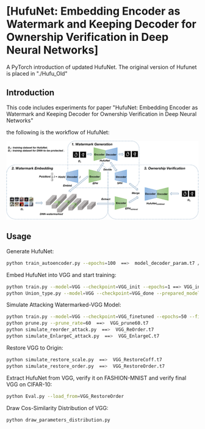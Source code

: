 # [HufuNet: Embedding Encoder as Watermark and Keeping Decoder for Ownership Verification in Deep Neural Networks]

A PyTorch introduction of updated HufuNet. The original version of Hufunet is placed in "./Hufu_Old"


## Introduction
This code includes experiments for paper "HufuNet: Embedding Encoder as Watermark and Keeping Decoder for Ownership Verification in Deep Neural Networks"

the following is the workflow of HufuNet:

![alt text](./resources/workflow.png)

## Usage

Generate HufuNet:
```bash
python train_autoencoder.py --epochs=100  ==>  model_decoder_param.t7 / model_encoder_param.t7
```
Embed HufuNet into VGG and start training:
```bash
python train.py --model=VGG --checkpoint=VGG_init --epochs=1 ==> VGG_init.t7
python Union_type.py --model=VGG --checkpoint=VGG_done --prepared_model ./checkpoints/VGG_init.t7 --epoch=50 ==> VGG_embeded.t7 / VGG_done.t7
```

Simulate Attacking Watermarked-VGG Model:
```bash
python train.py --model=VGG --checkpoint=VGG_finetuned --epochs=50 --finetune=1 --load_from=VGG_done ==> VGG_finetuned.t7
python prune.py --prune_rate=60  ==>  VGG_prune60.t7 
python simulate_reorder_attack.py  ==>  VGG_ReOrder.t7 
python simulate_EnlargeC_attack.py  ==>  VGG_EnlargeC.t7
```

Restore VGG to Origin:
```bash
python simulate_restore_scale.py  ==>  VGG_RestoreCoff.t7 
python simulate_restore_order.py  ==>  VGG_RestoreOrder.t7
```
Extract HufuNet from VGG, verify it on FASHION-MNIST and verify final VGG on CIFAR-10:
```bash
python Eval.py --load_from=VGG_RestoreOrder
```

Draw Cos-Similarity Distribution of VGG:
```bash
python draw_parameters_distribution.py
```

